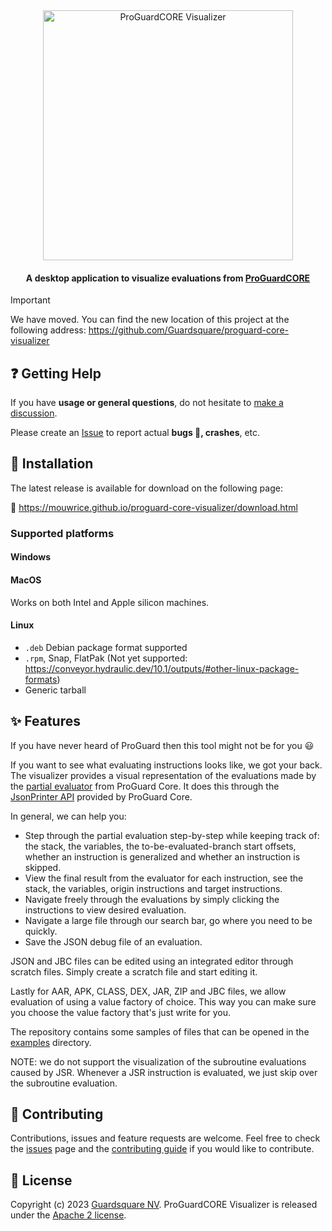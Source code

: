 <p align="center">
  <br />
  <br />
  <a href="https://mouwrice.github.io/proguard-core-visualizer/download.html">
    <img
      src="https://github.com/Mouwrice/proguard-core-visualizer/assets/56763273/e3a08c7f-0eb5-41ec-9ef9-09b11d907bc7"
      alt="ProGuardCORE Visualizer" width="400">
  </a>
</p>


<h4 align="center">A desktop application to visualize evaluations from <a href="https://github.com/Guardsquare/proguard-core"> ProGuardCORE</a></h4>

> [!IMPORTANT]
> We have moved. You can find the new location of this project at the following address:
> https://github.com/Guardsquare/proguard-core-visualizer

## ❓ Getting Help
If you have **usage or general questions**, do not hesitate to [make a discussion](https://github.com/Mouwrice/proguard-core-visualizer/discussions/new/choose).

Please create an [Issue](https://github.com/Mouwrice/proguard-core-visualizer/issues/new) to report actual **bugs 🐛, crashes**, etc.

## 💾 Installation

The latest release is available for download on the following page:

📩 https://mouwrice.github.io/proguard-core-visualizer/download.html

### Supported platforms
#### Windows
#### MacOS
Works on both Intel and Apple silicon machines.
#### Linux
- `.deb` Debian package format supported
- `.rpm`, Snap, FlatPak (Not yet supported: https://conveyor.hydraulic.dev/10.1/outputs/#other-linux-package-formats)
- Generic tarball


## ✨ Features

If you have never heard of ProGuard then this tool might not be for you 😃

If you want to see what evaluating instructions looks like, we got your back.
The visualizer provides a visual representation of the evaluations made by the [partial evaluator](https://guardsquare.github.io/proguard-core/partialevaluator.html) from ProGuard Core.
It does this through the [JsonPrinter API](https://github.com/Guardsquare/proguard-core/blob/master/base/src/main/java/proguard/evaluation/util/jsonprinter/JsonPrinter.java)
provided by ProGuard Core.

In general, we can help you:
* Step through the partial evaluation step-by-step while keeping track of:
the stack, the variables, the to-be-evaluated-branch start offsets, whether an instruction is generalized and whether an instruction is skipped.
* View the final result from the evaluator for each instruction, see the stack, the variables, origin instructions and target instructions.
* Navigate freely through the evaluations by simply clicking the instructions to view desired evaluation.
* Navigate a large file through our search bar, go where you need to be quickly.
* Save the JSON debug file of an evaluation.

JSON and JBC files can be edited using an integrated editor through scratch files. 
Simply create a scratch file and start editing it.

Lastly for AAR, APK, CLASS, DEX, JAR, ZIP and JBC files, we allow evaluation of using a value factory of choice.
This way you can make sure you choose the value factory that's just write for you. 

The repository contains some samples of files that can be opened in the [examples](examples) directory.

NOTE: we do not support the visualization of the subroutine evaluations caused by JSR.
Whenever a JSR instruction is evaluated, we just skip over the subroutine evaluation.

## 🤝 Contributing

Contributions, issues and feature requests are welcome.
Feel free to check the [issues](https://github.com/Mouwrice/proguard-core-visualizer/issues) page and the [contributing
guide](CONTRIBUTING.md) if you would like to contribute.

## 📝 License

Copyright (c) 2023 [Guardsquare NV](https://www.guardsquare.com/).
ProGuardCORE Visualizer is released under the [Apache 2 license](LICENSE).
